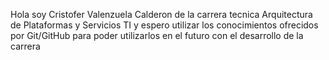 Hola soy Cristofer Valenzuela Calderon de la carrera tecnica Arquitectura de Plataformas y Servicios TI y espero utilizar los conocimientos ofrecidos por Git/GitHub para poder utilizarlos en el futuro con el desarrollo de la carrera  
